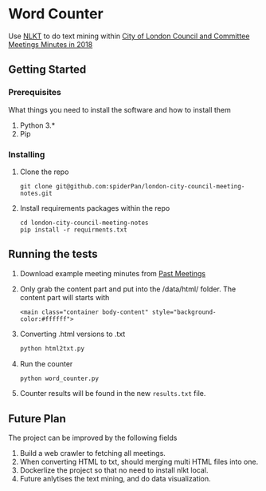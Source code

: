 # Word Counter

Use [NLKT](https://www.nltk.org/) to do text mining within
[City of London Council and Committee Meetings Minutes in 2018](https://pub-london.escribemeetings.com/MeetingsContent?MeetingViewId=1)

## Getting Started


### Prerequisites

What things you need to install the software and how to install them
1. Python 3.*
2. Pip

### Installing

1. Clone the repo
    ```
    git clone git@github.com:spiderPan/london-city-council-meeting-notes.git
    ```
2. Install requirements packages within the repo
    ```
    cd london-city-council-meeting-notes
    pip install -r requirments.txt
    ```

## Running the tests
1. Download example meeting minutes from [Past Meetings](https://pub-london.escribemeetings.com/MeetingsContent?MeetingViewId=1&Expanded=Council)

2. Only grab the content part and put into the /data/html/ folder. The content part will starts with
    ```
    <main class="container body-content" style="background-color:#ffffff">
    ```        
3. Converting .html versions to .txt
    ```bash
    python html2txt.py
    ```
4. Run the counter
    ```bash
    python word_counter.py
    ```
5. Counter results will be found in the new `results.txt` file.

## Future Plan
The project can be improved by the following fields

1. Build a web crawler to fetching all meetings.
2. When converting HTML to txt, should merging multi HTML files into one.
3. Dockerlize the project so that no need to install nlkt local.
4. Future anlytises the text mining, and do data visualization.